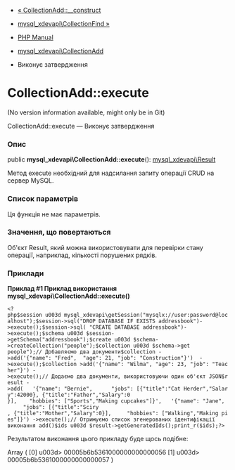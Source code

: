 - [«
CollectionAdd::\_\_construct](mysql-xdevapi-collectionadd.construct.md)
- [mysql_xdevapi\CollectionFind
»](class.mysql-xdevapi-collectionfind.md)

- [PHP Manual](index.md)
- [mysql_xdevapi\CollectionAdd](class.mysql-xdevapi-collectionadd.md)
- Виконує затвердження

# CollectionAdd::execute

(No version information available, might only be in Git)

CollectionAdd::execute — Виконує затвердження

### Опис

public **mysql_xdevapi\CollectionAdd::execute**():
[mysql_xdevapi\Result](class.mysql-xdevapi-result.md)

Метод execute необхідний для надсилання запиту операції CRUD на сервер
MySQL.

### Список параметрів

Ця функція не має параметрів.

### Значення, що повертаються

Об'єкт Result, який можна використовувати для перевірки стану
операції, наприклад, кількості порушених рядків.

### Приклади

**Приклад #1 Приклад використання
**mysql_xdevapi\CollectionAdd::execute()****

` <?php$session u003d mysql_xdevapi\getSession("mysqlx://user:password@localhost");$session->sql("DROP DATABASE IF EXISTS addressbook")->execute();$session->sql( "CREATE DATABASE addressbook")->execute();$schema u003d $session->getSchema("addressbook");$create u003d $schema->createCollection("people");$collection u003d $schema->get people");// Добавляємо два документи$collection ->add('{"name": "Fred",  "age": 21, "job": "Construction"}')  ->execute();$collection >add('{"name": "Wilma", "age": 23, "job": "Teacher"}') ->execute();// Додаємо два документи, використовуючи один об'єкт JSON$result ->add(   '{"name": "Bernie",      "jobs": [{"title":"Cat Herder","Salary":42000}, {"title":"Father","Salary":0 }],    "hobbies": ["Sports","Making cupcakes"]}',   '{"name": "Jane",      "jobs": [{"title":"Sciry , {"title":"Mother","Salary":0}],     "hobbies": ["Walking","Making pies"]}') ->execute();// Отримуємо список згенерованих ідентифікації виконання add()$ids u003d $result->getGeneratedIds();print_r($ids);?> `

Результатом виконання цього прикладу буде щось подібне:

Array
(
[0] u003d> 00005b6b5361000000000000056
[1] u003d> 00005b6b5361000000000000057
)
